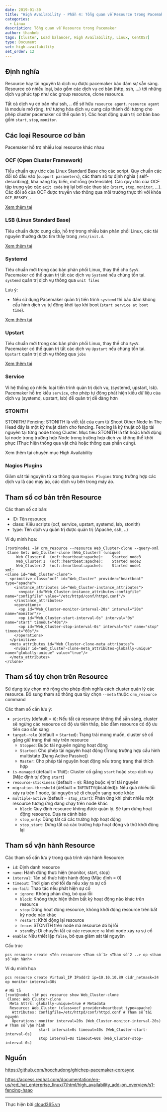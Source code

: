 ```yaml
---
date: 2019-01-30
title: "High Availability - Phần 4: Tổng quan về Resource trong Pacemaker"
categories:
  - Linux
description: Tổng quan về Resource trong Pacemaker
author: thanhnb
tags: [Cluster, Load balancer, High Availability, Linux, CentOS7]
type: Document
set: high-availability
set_order: 12
---
```


## Định nghĩa
Resource hay tài nguyên là dịch vụ được pacemaker bảo đảm sự sẵn sàng. Resource có nhiều loại, bảo gồm các dịch vụ cơ bản (http, ssh, ...) tới những dịch vụ phức tạp như các group resource, clone resource.

Tất cả dịch vụ cơ bản như ssh, .. đề sở hữu `resource agent`. `resource agent` là module mở rộng, trừ tượng hóa dịch vụ cung cấp thành đối tượng cho phép cluster pacemaker có thể quản trị. Các hoạt động quản trị cơ bản bao gồm `start`, `stop`, `monitor`.

## Các loại Resource cơ bản

Pacemaker hỗ trợ nhiều loại resource khác nhau

### OCF (Open Cluster Framework)
Tiểu chuẩn quy ước của Linux Standard Base cho các script. Quy chuẩn các đối số đầu vào (`support parameters`), các tham số tự định nghĩa ( self-describing), khả năng tùy biến, mở rổng (extensible). Các quy ước của OCF tập trung vào các `exit code` trả lại bởi các thao tác (`start`, `stop`, `monitor`, ...). Các đối số của OCF được truyền vào thông qua môi trường thực thì với khóa `OCF_RESKEY_`.

[Xem thêm tại](https://en.wikipedia.org/wiki/Open_Cluster_Framework)

### LSB (Linux Standard Base)
Tiêu chuẩn được cung cấp, hỗ trợ trong nhiều bản phân phối Linux, các tài nguyên thường được tìm thấy trong `/etc/init.d`. 

[Xem thêm tại](https://en.wikipedia.org/wiki/Linux_Standard_Base)

### Systemd
Tiêu chuẩn mới trong các bản phân phối Linux, thay thế cho `SysV`.
Pacemaker có thể quản trị tất các dịch vụ `Systemd` nếu chúng tồn tại. `systemd` quản trị dịch vụ thông qua `unit files`

Lưu ý:
- Nếu sử dụng Pacemaker quản trị tiền trình `systemd` thì bảo đảm không cấu hình dịch vụ tự động khởi tạo khi boot (`start service at boot time`).

[Xem thêm tại](https://en.wikipedia.org/wiki/Systemd)

### Upstart
Tiêu chuẩn mới trong các bản phân phối Linux, thay thế cho `SysV`.
Pacemaker có thể quản trị tất các dịch vụ `Upstart` nếu chúng tồn tại. `Upstart` quản trị dịch vụ thông qua `jobs`

[Xem thêm tại](https://en.wikipedia.org/wiki/Upstart)

### Service
Vì hệ thống có nhiều loại tiến trình quản trị dịch vụ, (systemd, upstart, lsb). Pacemaker hỗ trợ kiểu `service`, cho phép tự động phát hiện kiểu dữ liệu của dịch vụ (systemd, upstart, lsb) để quản trị dễ dàng hơn

### STONITH
STONITH/ Fencing: STONITH là viết tắt của cụm từ Shoot Other Node In The Head đây là một kỹ thuật dành cho fencing. Fencing là kỹ thuật cô lập tài nguyên tại từng node trong Cluster. Mục tiêu STONITH là tắt hoặc khởi động lại node trong trường hợp Node trong trường hợp dịch vụ không thể khôi phục (Thực hiện thông qua vật chủ hoặc thông qua phần cứng).

Xem thêm tại chuyên mục High Availability

### Nagios Plugins
Giảm sát tài nguyên từ xa thông qua `Nagios Plugins` trong trường hợp các dịch vụ là các máy ảo, các dịch vụ bên trong máy ảo.

## Tham số cơ bản trên Resource
Các tham số cơ bản:
- ID: Tên resource
- class: Kiểu scripts (ocf, service, upstart, systemd, lsb, stonith)
- type: Tên dịch vụ quản trị được quản trị (Apache, ssh, ..)

Ví dụ minh họa:

```
[root@node1 ~]# crm_resource --resource Web_Cluster-clone --query-xml
 Clone Set: Web_Cluster-clone [Web_Cluster] (unique)
     Web_Cluster:0	(ocf::heartbeat:apache):	Started node3
     Web_Cluster:1	(ocf::heartbeat:apache):	Started node2
     Web_Cluster:2	(ocf::heartbeat:apache):	Started node1
xml:
<clone id="Web_Cluster-clone">
  <primitive class="ocf" id="Web_Cluster" provider="heartbeat" type="apache">
    <instance_attributes id="Web_Cluster-instance_attributes">
      <nvpair id="Web_Cluster-instance_attributes-configfile" name="configfile" value="/etc/httpd/conf/httpd.conf"/>
    </instance_attributes>
    <operations>
      <op id="Web_Cluster-monitor-interval-20s" interval="20s" name="monitor"/>
      <op id="Web_Cluster-start-interval-0s" interval="0s" name="start" timeout="40s"/>
      <op id="Web_Cluster-stop-interval-0s" interval="0s" name="stop" timeout="60s"/>
    </operations>
  </primitive>
  <meta_attributes id="Web_Cluster-clone-meta_attributes">
    <nvpair id="Web_Cluster-clone-meta_attributes-globally-unique" name="globally-unique" value="true"/>
  </meta_attributes>
</clone>
```

## Tham số tùy chọn trên Resource
Sử dụng tùy chọn mở rộng cho phép định nghĩa cách cluster quản lý các resource. Bổ sung tham số thông qua tùy chọn `--meta` thuộc `crm_resource` command

Các tham số cần lưu ý:
- `priority` (default = `0`): Nếu tất cả resource không thể sẵn sàng, cluster sẽ ngừng các resource có độ ưu tiên thấp, bảo đảm resource có độ ưu tiên cao sẵn sàng
- `target-role` (default = `Started`): Trạng trái mong muốn, cluster sẽ cố gắng giữ trạng thái này trên resource
  - `Stopped`: Buộc tài nguyên ngừng hoạt động
  - `Started`: Cho phép tài nguyên hoạt động (Trong trường hợp cấu hình multistate (Dạng Active Passive))
  - `Master`: Cho phép tài nguyên hoạt động nếu trong trạng thái thích hợp
- `is-managed` (default = `TRUE`): Cluster cố gắng `start` hoặc `stop` dịch vụ (Mặc định tự động `start`)
- `resource-stickiness` (default = `0`):  Ràng buộc vị trí tài nguyên
- `migration-threshold`	(default = `INFINITY`(disabled)): Nếu quá nhiều lỗi xảy ra trên 1 node, tài nguyên sẽ di chuyển sang node khác
- `multiple-active` (default = `stop_start`): Phản ứng khi phát nhiều một resource tương ứng đang chạy trên node khác
  - `block`: Quy định resource không được quản lý. Sẽ tạm dừng hoạt động resource. Đưa ra cảnh báo
  - `stop_only`: Dừng tất cả các trường hợp hoạt động
  - `stop_start`: Dừng tất cả các trường hợp hoạt động và thử khởi động lại

## Tham số vận hành Resource
Các tham số cần lưu ý trong quá trình vận hành Resource:
- `id`: Định danh resource
- `name`: Hành động thực hiện (monitor, start, stop)
- `interval`: Tần số thực hiện hành động (Mặc đinh = 0)
- `timeout`: Thời gian chờ tối đa nếu xảy ra sự cố
- `on-fail`: Thao tác nếu phát hiện sự cố
  - `ignore`: Không phản ứng, bỏ qua lỗi
  - `block`: Không thực hiện thêm bất kỳ hoạt động nào khác trên resource
  - `stop`: Dừng hoạt động resource, không khởi động resource trên bất kỳ node nào khác
  - `restart`: Khởi động lại resource
  - `fence`: STONITH trên node mà resource đó bị lỗi
  - `standby`: Di chuyển tất cả các resource ra khỏi node xảy ra sự cố
- `enable`: Nếu thiết lập `false`, bỏ qua giám sát tài nguyên

Cấu trúc
```
pcs resource create <Tên resource> <Tham số 1> <Tham số 2 ..> op <tham số vận hành>
```

Ví dụ minh họa
```
pcs resource create Virtual_IP IPaddr2 ip=10.10.10.89 cidr_netmask=24 op monitor interval=30s

# Mô tả
[root@node1 ~]# pcs resource show Web_Cluster-clone
 Clone: Web_Cluster-clone
  Meta Attrs: globally-unique=true # Metadata
  Resource: Web_Cluster (class=ocf provider=heartbeat type=apache)
   Attributes: configfile=/etc/httpd/conf/httpd.conf # Tham số tài nguyên
   Operations: monitor interval=20s (Web_Cluster-monitor-interval-20s) # Tham số vận hình
               start interval=0s timeout=40s (Web_Cluster-start-interval-0s)
               stop interval=0s timeout=60s (Web_Cluster-stop-interval-0s)
```

## Nguồn

https://github.com/hocchudong/ghichep-pacemaker-corosync

https://access.redhat.com/documentation/en-us/red_hat_enterprise_linux/7/html/high_availability_add-on_overview/s1-fencing-haao

---
Thực hiện bởi <a href="https://cloud365.vn/" target="_blank">cloud365.vn</a>